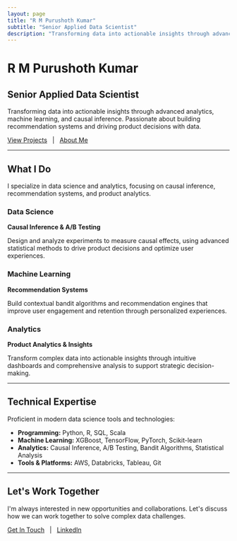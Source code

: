 ```yaml
---
layout: page
title: "R M Purushoth Kumar"
subtitle: "Senior Applied Data Scientist"
description: "Transforming data into actionable insights through advanced analytics, machine learning, and causal inference. Passionate about building recommendation systems and driving product decisions with data."
---
```


# R M Purushoth Kumar

## Senior Applied Data Scientist

Transforming data into actionable insights through advanced analytics, machine learning, and causal inference. Passionate about building recommendation systems and driving product decisions with data.

[View Projects](/projects/) &nbsp; | &nbsp; [About Me](/about/)

---

## What I Do

I specialize in data science and analytics, focusing on causal inference, recommendation systems, and product analytics.

### Data Science
**Causal Inference & A/B Testing**

Design and analyze experiments to measure causal effects, using advanced statistical methods to drive product decisions and optimize user experiences.

### Machine Learning
**Recommendation Systems**

Build contextual bandit algorithms and recommendation engines that improve user engagement and retention through personalized experiences.

### Analytics
**Product Analytics & Insights**

Transform complex data into actionable insights through intuitive dashboards and comprehensive analysis to support strategic decision-making.

---

## Technical Expertise

Proficient in modern data science tools and technologies:

- **Programming:** Python, R, SQL, Scala
- **Machine Learning:** XGBoost, TensorFlow, PyTorch, Scikit-learn
- **Analytics:** Causal Inference, A/B Testing, Bandit Algorithms, Statistical Analysis
- **Tools & Platforms:** AWS, Databricks, Tableau, Git

---

## Let's Work Together

I'm always interested in new opportunities and collaborations. Let's discuss how we can work together to solve complex data challenges.

[Get In Touch](mailto:purushoth.iitkgp@gmail.com) &nbsp; | &nbsp; [LinkedIn](https://linkedin.com/in/purushothkumar)
